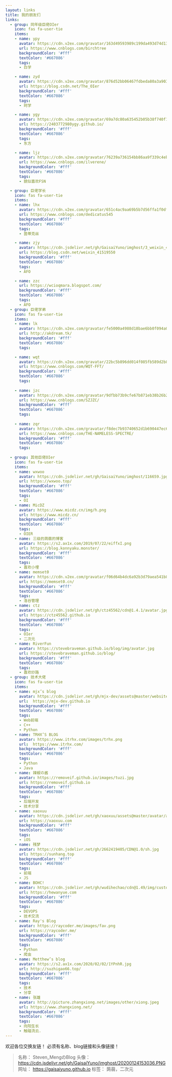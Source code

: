 ```yaml
---
layout: links
title: 我的朋友们
links:
  - group: 同年级巨佬OIer
    icon: fas fa-user-tie
    items:
    - name: ypy
      avatar: https://cdn.v2ex.com/gravatar/163d49593989c199da493d74d1323b9c
      url: https://www.cnblogs.com/birchtree
      backgroundColor: '#fff'
      textColor: '#667086'
      tags:
      - 白学

    - name: zyd
      avatar: https://cdn.v2ex.com/gravatar/876d52bb06467fdbeda80a3a903fbef6
      url: https://blog.csdn.net/The_OIer
      backgroundColor: '#fff'
      textColor: '#667086'
      tags:
      - 珂学

    - name: ygy
      avatar: https://cdn.v2ex.com/gravatar/69a7dc80a635452b05b38f740f1e93a0
      url: https://2403772980ygy.github.io/
      backgroundColor: '#fff'
      textColor: '#667086'
      tags:
      - 东方

    - name: ljz
      avatar: https://cdn.v2ex.com/gravatar/76239a736154bb86aa9f339c4eb3cad0
      url: https://www.cnblogs.com/ilverene/
      backgroundColor: '#fff'
      textColor: '#667086'
      tags:
      - 貌似喜欢FSN 

  - group: 巨佬学长
    icon: fas fa-user-tie
    items:
    - name: lhx
      avatar: https://cdn.v2ex.com/gravatar/651c4ac9aa69b5b7d56ffa1f0df5614d
      url: https://www.cnblogs.com/dedicatus545
      backgroundColor: '#fff'
      textColor: '#667086'
      tags:
      - 茵蒂克丝

    - name: zjy
      avatar: https://cdn.jsdelivr.net/gh/GaisaiYuno/imghost/3_weixin_41519550.png
      url: https://blog.csdn.net/weixin_41519550
      backgroundColor: '#fff'
      textColor: '#667086'
      tags:
      - AFO

    - name: zzc
      url: https://wcioqmara.blogspot.com/
      backgroundColor: '#fff'
      textColor: '#667086'
      tags:
      - AFO
  - group: 巨佬学弟
    icon: fas fa-user-tie
    items:
    - name: lk
      avatar: https://cdn.v2ex.com/gravatar/fe5000a4988d18bae6bb0f094a0d436b
      url: http://akdream.tk/
      backgroundColor: '#fff'
      textColor: '#667086'
      tags:

    - name: wqt
      avatar: https://cdn.v2ex.com/gravatar/22bc5b896dd014f085fb589d2b80ec57
      url: https://www.cnblogs.com/WQT-FFT/
      backgroundColor: '#fff'
      textColor: '#667086'
      tags:
      
    - name: jzc
      avatar: https://cdn.v2ex.com/gravatar/9dfbb73b9cfe67b871eb38b26b29ec38
      url: https://www.cnblogs.com/SZJZC/
      backgroundColor: '#fff'
      textColor: '#667086'
      tags:
      
    - name: zqr
      avatar: https://cdn.v2ex.com/gravatar/f8dec7b93740652d1b690447ec6e2078
      url: https://www.cnblogs.com/THE-NAMELESS-SPECTRE/
      backgroundColor: '#fff'
      textColor: '#667086'
      tags:
      
  - group: 其他巨佬OIer
    icon: fas fa-user-tie
    items:
    - name: wxwoo
      avatar: https://cdn.jsdelivr.net/gh/GaisaiYuno/imghost/116659.jpg
      url: https://wxwoo.top/
      backgroundColor: '#fff'
      textColor: '#667086'
      tags:
      - OI
    - name: MicDZ
      avatar: https://www.micdz.cn/img/h.png
      url: https://www.micdz.cn/
      backgroundColor: '#fff'
      textColor: '#667086'
      tags:
      - OIER
    - name: 三级的蒟蒻的博客
      avatar: https://s2.ax1x.com/2019/07/22/eiffxI.png
      url: https://blog.konnyaku.monster/
      backgroundColor: '#fff'
      textColor: '#667086'
      tags:
      - 喜欢小埋
    - name: memset0
      avatar: https://cdn.v2ex.com/gravatar/f06d64b4dc6a92b3d79aea541b84fa20?s=1000&d=mm
      url: https://memset0.cn/
      backgroundColor: '#fff'
      textColor: '#667086'
      tags:
      - 洛谷管理
    - name: ctz
      avatar: https://cdn.jsdelivr.net/gh/ctz45562/cdn@1.4.1/avatar.jpg
      url: https://ctz45562.github.io
      backgroundColor: '#fff'
      textColor: '#667086'
      tags:
      - OIer
      - 二次元
    - name: RiverFun
      avatar: https://stevebraveman.github.io/blog/img/avatar.jpg
      url: https://stevebraveman.github.io/blog/
      backgroundColor: '#fff'
      textColor: '#667086'
      tags:
      - 喜欢纱路
  - group: 技术大佬
    icon: fas fa-user-tie
    items:
    - name: mjx’s blog
      avatar: https://cdn.jsdelivr.net/gh/mjx-dev/assets@master/website/img/avatar.jpg
      url:  https://mjx-dev.github.io
      backgroundColor: '#fff'
      textColor: '#667086'
      tags:
      - Web前端
      - C++
      - Python
    - name: TRHX’S BLOG
      avatar: https://www.itrhx.com/images/trhx.png
      url:  https://www.itrhx.com/
      backgroundColor: '#fff'
      textColor: '#667086'
      tags:
      - Python
      - Java
    - name: 辣椒の酱
      avatar: https://removeif.github.io/images/tuzi.jpg
      url: https://removeif.github.io
      backgroundColor: '#fff'
      textColor: '#667086'
      tags:
      - 后端开发
      - 技术分享
    - name: xaoxuu
      avatar: https://cdn.jsdelivr.net/gh/xaoxuu/assets@master/avatar/avatar.png
      url: https://xaoxuu.com
      backgroundColor: '#fff'
      textColor: '#667086'
      tags:
      - iOS
    - name: 残梦
      avatar: https://cdn.jsdelivr.net/gh/2662419405/CDN@1.0/sh.jpg
      url: https://sunhang.top
      backgroundColor: '#fff'
      textColor: '#667086'
      tags:
      - 前端
      - JS
    - name: BOHC!
      avatar: https://cdn.jsdelivr.net/gh/wudihechao/cdn@1.49/img/custom/avatar.gif
      url: https://hewanyue.com
      backgroundColor: '#fff'
      textColor: '#667086'
      tags:
      - DEVOPS
      - 技术交流
    - name: Ray's Blog
      avatar: https://raycoder.me/images/fav.png
      url: https://raycoder.me/
      backgroundColor: '#fff'
      textColor: '#667086'
      tags:
      - Python
      - 爬虫
    - name: Metthew’s blog
      avatar: https://s2.ax1x.com/2020/02/02/1YPnhR.jpg
      url: http://suzhigao66.top/
      backgroundColor: '#fff'
      textColor: '#667086'
      tags:
      - 技术
      - 分享
    - name: 张雄
      avatar: http://picture.zhangxiong.net/images/other/xiong.jpeg
      url: https://www.zhangxiong.net/
      backgroundColor: '#fff'
      textColor: '#667086'
      tags:
      - 向阳生长
      - 触碰流云.
---
```


欢迎各位交换友链！
必须有名称、blog链接和头像链接！

> 名称： Steven_MengのBlog
> 头像： https://cdn.jsdelivr.net/gh/GaisaiYuno/imghost/20200124153036.PNG
> 网址： https://gaisaiyuno.github.io
> 标签： 蒟蒻，二次元